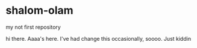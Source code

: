 # shalom-olam
my not first repository

hi there.
Aaaa's here.
I've had change this occasionally, soooo. Just kiddin
